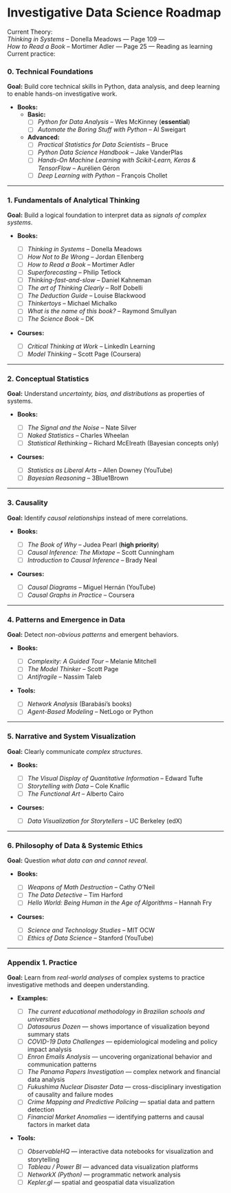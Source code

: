 # Investigative Data Science Roadmap

Current Theory:  
*Thinking in Systems* – Donella Meadows — Page 109 —  
*How to Read a Book* – Mortimer Adler — Page 25 — Reading as learning  
Current practice: 

### **0. Technical Foundations**

**Goal:** Build core technical skills in Python, data analysis, and deep learning to enable hands-on investigative work.

* **Books:**
  - **Basic:**
    * ☐ *Python for Data Analysis* – Wes McKinney (**essential**)
    * ☐ *Automate the Boring Stuff with Python* – Al Sweigart
  - **Advanced:**
    * ☐ *Practical Statistics for Data Scientists* – Bruce
    * ☐ *Python Data Science Handbook* – Jake VanderPlas
    * ☐ *Hands-On Machine Learning with Scikit-Learn, Keras & TensorFlow* – Aurélien Géron
    * ☐ *Deep Learning with Python* – François Chollet

---

### **1. Fundamentals of Analytical Thinking**

**Goal:** Build a logical foundation to interpret data as *signals of complex systems*.

* **Books:**

  * ☐ *Thinking in Systems* – Donella Meadows
  * ☐ *How Not to Be Wrong* – Jordan Ellenberg
  * ☐ *How to Read a Book* – Mortimer Adler
  * ☐ *Superforecasting* – Philip Tetlock
  * ☐ *Thinking-fast-and-slow* – Daniel Kahneman
  * ☐ *The art of Thinking Clearly* – Rolf Dobelli
  * ☐ *The Deduction Guide* – Louise Blackwood
  * ☐ *Thinkertoys* – Michael Michalko
  * ☐ *What is the name of this book?* – Raymond Smullyan
  * ☐ *The Science Book* – DK
* **Courses:**

  * ☐ *Critical Thinking at Work* – LinkedIn Learning
  * ☐ *Model Thinking* – Scott Page (Coursera)

---

### **2. Conceptual Statistics**

**Goal:** Understand *uncertainty, bias, and distributions* as properties of systems.

* **Books:**

  * ☐ *The Signal and the Noise* – Nate Silver
  * ☐ *Naked Statistics* – Charles Wheelan
  * ☐ *Statistical Rethinking* – Richard McElreath (Bayesian concepts only)
* **Courses:**

  * ☐ *Statistics as Liberal Arts* – Allen Downey (YouTube)
  * ☐ *Bayesian Reasoning* – 3Blue1Brown

---

### **3. Causality**

**Goal:** Identify *causal relationships* instead of mere correlations.

* **Books:**

  * ☐ *The Book of Why* – Judea Pearl (**high priority**)
  * ☐ *Causal Inference: The Mixtape* – Scott Cunningham
  * ☐ *Introduction to Causal Inference* – Brady Neal
* **Courses:**

  * ☐ *Causal Diagrams* – Miguel Hernán (YouTube)
  * ☐ *Causal Graphs in Practice* – Coursera

---

### **4. Patterns and Emergence in Data**

**Goal:** Detect *non-obvious patterns* and emergent behaviors.

* **Books:**

  * ☐ *Complexity: A Guided Tour* – Melanie Mitchell
  * ☐ *The Model Thinker* – Scott Page
  * ☐ *Antifragile* – Nassim Taleb
* **Tools:**

  * ☐ *Network Analysis* (Barabási’s books)
  * ☐ *Agent-Based Modeling* – NetLogo or Python

---

### **5. Narrative and System Visualization**

**Goal:** Clearly communicate *complex structures*.

* **Books:**

  * ☐ *The Visual Display of Quantitative Information* – Edward Tufte
  * ☐ *Storytelling with Data* – Cole Knaflic
  * ☐ *The Functional Art* – Alberto Cairo
* **Courses:**

  * ☐ *Data Visualization for Storytellers* – UC Berkeley (edX)

---

### **6. Philosophy of Data & Systemic Ethics**

**Goal:** Question *what data can and cannot reveal*.

* **Books:**

  * ☐ *Weapons of Math Destruction* – Cathy O’Neil
  * ☐ *The Data Detective* – Tim Harford
  * ☐ *Hello World: Being Human in the Age of Algorithms* – Hannah Fry
* **Courses:**

  * ☐ *Science and Technology Studies* – MIT OCW
  * ☐ *Ethics of Data Science* – Stanford (YouTube)

---

### **Appendix 1. Practice**

**Goal:** Learn from *real-world analyses* of complex systems to practice investigative methods and deepen understanding.

* **Examples:**

  * ☐ *The current educational methodology in Brazilian schools and universities*
  * ☐ *Datasaurus Dozen* — shows importance of visualization beyond summary stats
  * ☐ *COVID-19 Data Challenges* — epidemiological modeling and policy impact analysis
  * ☐ *Enron Emails Analysis* — uncovering organizational behavior and communication patterns
  * ☐ *The Panama Papers Investigation* — complex network and financial data analysis
  * ☐ *Fukushima Nuclear Disaster Data* — cross-disciplinary investigation of causality and failure modes
  * ☐ *Crime Mapping and Predictive Policing* — spatial data and pattern detection
  * ☐ *Financial Market Anomalies* — identifying patterns and causal factors in market data

* **Tools:**

  * ☐ *ObservableHQ* — interactive data notebooks for visualization and storytelling
  * ☐ *Tableau / Power BI* — advanced data visualization platforms
  * ☐ *NetworkX (Python)* — programmatic network analysis
  * ☐ *Kepler.gl* — spatial and geospatial data visualization
